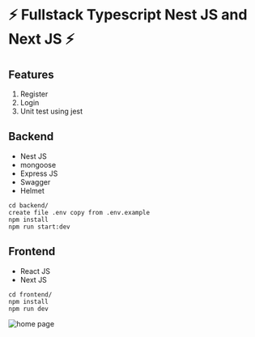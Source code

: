 #  ⚡️ Fullstack Typescript Nest JS and Next JS ⚡️

## Features

1. Register
2. Login
3. Unit test using jest


## Backend
- Nest JS
- mongoose
- Express JS
- Swagger
- Helmet

```
cd backend/
create file .env copy from .env.example
npm install
npm run start:dev
```

## Frontend
- React JS
- Next JS


```
cd frontend/
npm install
npm run dev
```
<img src="https://github.com/vinodnextcoder/Full-Stack-NestJS-NextJS-signup-signin/Screenshot/home.png" alt="home page" title="Home Page">
